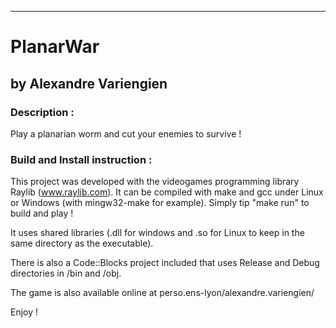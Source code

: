 -----------------
# PlanarWar 
by Alexandre Variengien 
-----------------

### Description :

Play a planarian worm and cut your enemies to survive !



### Build and Install instruction :

This project was developed with the videogames programming library Raylib (www.raylib.com).
It can be compiled with make and gcc under Linux or Windows (with mingw32-make for example).
Simply tip "make run" to build and play !

It uses shared libraries (.dll for windows and .so for Linux to keep in the same directory 
as the executable).

There is also a Code::Blocks project included that uses Release and Debug directories in /bin and /obj.

The game is also available online at perso.ens-lyon/alexandre.variengien/

Enjoy !
